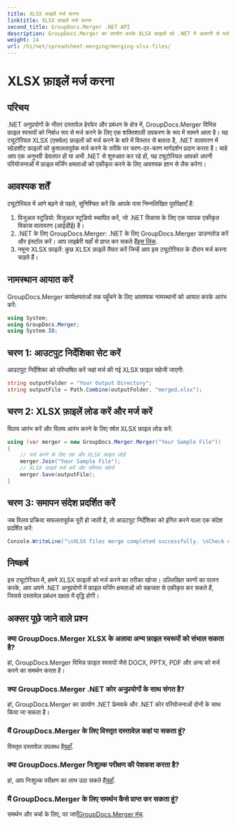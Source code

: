 ```yaml
---
title: XLSX फ़ाइलें मर्ज करना
linktitle: XLSX फ़ाइलें मर्ज करना
second_title: GroupDocs.Merger .NET API
description: GroupDocs.Merger का उपयोग करके XLSX फ़ाइलों को .NET में आसानी से मर्ज करना सीखें। निर्बाध दस्तावेज़ प्रबंधन के लिए इस चरण-दर-चरण ट्यूटोरियल का पालन करें।
weight: 14
url: /hi/net/spreadsheet-merging/merging-xlsx-files/
---
```


# XLSX फ़ाइलें मर्ज करना

## परिचय
.NET अनुप्रयोगों के भीतर दस्तावेज़ हेरफेर और प्रबंधन के क्षेत्र में, GroupDocs.Merger विभिन्न फ़ाइल स्वरूपों को निर्बाध रूप से मर्ज करने के लिए एक शक्तिशाली उपकरण के रूप में सामने आता है। यह ट्यूटोरियल XLSX (एक्सेल) फ़ाइलों को मर्ज करने के बारे में विस्तार से बताता है, .NET वातावरण में स्प्रेडशीट फ़ाइलों को कुशलतापूर्वक मर्ज करने के तरीके पर चरण-दर-चरण मार्गदर्शन प्रदान करता है। चाहे आप एक अनुभवी डेवलपर हों या अभी .NET से शुरुआत कर रहे हों, यह ट्यूटोरियल आपको अपनी परियोजनाओं में फ़ाइल मर्जिंग क्षमताओं को एकीकृत करने के लिए आवश्यक ज्ञान से लैस करेगा।
## आवश्यक शर्तें
ट्यूटोरियल में आगे बढ़ने से पहले, सुनिश्चित करें कि आपके पास निम्नलिखित पूर्वापेक्षाएँ हैं:
1. विजुअल स्टूडियो: विजुअल स्टूडियो स्थापित करें, जो .NET विकास के लिए एक व्यापक एकीकृत विकास वातावरण (आईडीई) है।
2. .NET के लिए GroupDocs.Merger: .NET के लिए GroupDocs.Merger डाउनलोड करें और इंस्टॉल करें। आप लाइब्रेरी यहाँ से प्राप्त कर सकते हैं[इस लिंक](https://releases.groupdocs.com/merger/net/).
3. नमूना XLSX फ़ाइलें: कुछ XLSX फ़ाइलें तैयार करें जिन्हें आप इस ट्यूटोरियल के दौरान मर्ज करना चाहते हैं।

## नामस्थान आयात करें
GroupDocs.Merger कार्यक्षमताओं तक पहुँचने के लिए आवश्यक नामस्थानों को आयात करके आरंभ करें:
```csharp
using System; 
using GroupDocs.Merger;
using System.IO;
```
## चरण 1: आउटपुट निर्देशिका सेट करें
आउटपुट निर्देशिका को परिभाषित करें जहां मर्ज की गई XLSX फ़ाइल सहेजी जाएगी:
```csharp
string outputFolder = "Your Output Directory";
string outputFile = Path.Combine(outputFolder, "merged.xlsx");
```
## चरण 2: XLSX फ़ाइलें लोड करें और मर्ज करें
विलय आरंभ करें और विलय आरंभ करने के लिए स्रोत XLSX फ़ाइल लोड करें:
```csharp
using (var merger = new GroupDocs.Merger.Merger("Your Sample File"))
{
    // मर्ज करने के लिए एक और XLSX फ़ाइल जोड़ें
    merger.Join("Your Sample File");
    // XLSX फ़ाइलें मर्ज करें और परिणाम सहेजें
    merger.Save(outputFile);
}
```
## चरण 3: समापन संदेश प्रदर्शित करें
जब विलय प्रक्रिया सफलतापूर्वक पूरी हो जाती है, तो आउटपुट निर्देशिका को इंगित करने वाला एक संदेश प्रदर्शित करें:
```csharp
Console.WriteLine("\nXLSX files merge completed successfully. \nCheck output in {0}", outputFolder);
```

## निष्कर्ष
इस ट्यूटोरियल में, हमने XLSX फ़ाइलों को मर्ज करने का तरीका खोजा। उल्लिखित चरणों का पालन करके, आप अपने .NET अनुप्रयोगों में फ़ाइल मर्जिंग क्षमताओं को सहजता से एकीकृत कर सकते हैं, जिससे दस्तावेज़ प्रबंधन दक्षता में वृद्धि होगी।

## अक्सर पूछे जाने वाले प्रश्न
### क्या GroupDocs.Merger XLSX के अलावा अन्य फ़ाइल स्वरूपों को संभाल सकता है?
हां, GroupDocs.Merger विभिन्न फ़ाइल स्वरूपों जैसे DOCX, PPTX, PDF और अन्य को मर्ज करने का समर्थन करता है।
### क्या GroupDocs.Merger .NET कोर अनुप्रयोगों के साथ संगत है?
हां, GroupDocs.Merger का उपयोग .NET फ्रेमवर्क और .NET कोर परियोजनाओं दोनों के साथ किया जा सकता है।
### मैं GroupDocs.Merger के लिए विस्तृत दस्तावेज़ कहां पा सकता हूं?
 विस्तृत दस्तावेज़ उपलब्ध है[यहाँ](https://tutorials.groupdocs.com/merger/net/).
### क्या GroupDocs.Merger निःशुल्क परीक्षण की पेशकश करता है?
 हां, आप निःशुल्क परीक्षण का लाभ उठा सकते हैं[यहाँ](https://releases.groupdocs.com/).
### मैं GroupDocs.Merger के लिए समर्थन कैसे प्राप्त कर सकता हूं?
 समर्थन और चर्चा के लिए, पर जाएँ[GroupDocs.Merger मंच](https://forum.groupdocs.com/c/merger/32).
